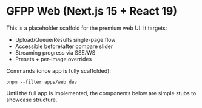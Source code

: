 # GFPP Web (Next.js 15 + React 19)

This is a placeholder scaffold for the premium web UI. It targets:
- Upload/Queue/Results single-page flow
- Accessible before/after compare slider
- Streaming progress via SSE/WS
- Presets + per-image overrides

Commands (once app is fully scaffolded):

```
pnpm --filter apps/web dev
```

Until the full app is implemented, the components below are simple stubs to showcase structure.

